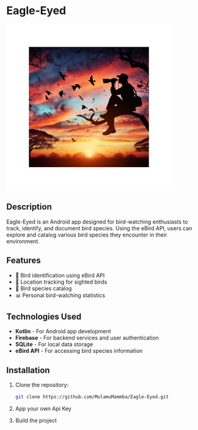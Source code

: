 # Eagle-Eyed

![Eagle-Eyed Logo](app/src/main/res/mipmap-xxxhdpi/ic_launcher_foreground.webp) <!-- Add a logo image if you have one -->

## Description

Eagle-Eyed is an Android app designed for bird-watching enthusiasts to track, identify, and document bird species. Using the eBird API, users can explore and catalog various bird species they encounter in their environment.

## Features

- 🦅 Bird identification using eBird API
- 📍 Location tracking for sighted birds
- 📖 Bird species catalog
- 📊 Personal bird-watching statistics

## Technologies Used

- **Kotlin** - For Android app development
- **Firebase** - For backend services and user authentication
- **SQLite** - For local data storage
- **eBird API** - For accessing bird species information

## Installation

1. Clone the repository:
   ```bash
   git clone https://github.com/MulamuMammba/Eagle-Eyed.git

2. App your own Api Key

3. Build the project
